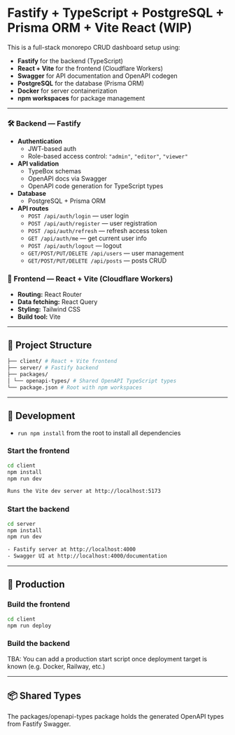 # Fastify + TypeScript + PostgreSQL + Prisma ORM + Vite React (WIP)

This is a full-stack monorepo CRUD dashboard setup using:

- **Fastify** for the backend (TypeScript)
- **React + Vite** for the frontend (Cloudflare Workers)
- **Swagger** for API documentation and OpenAPI codegen
- **PostgreSQL** for the database (Prisma ORM)
- **Docker** for server containerization
- **npm workspaces** for package management

---

### 🛠️ Backend — Fastify

- **Authentication**
  - JWT-based auth
  - Role-based access control: `"admin"`, `"editor"`, `"viewer"`
- **API validation**
  - TypeBox schemas
  - OpenAPI docs via Swagger
  - OpenAPI code generation for TypeScript types
- **Database**
  - PostgreSQL + Prisma ORM
- **API routes**
  - `POST /api/auth/login` — user login
  - `POST /api/auth/register` — user registration
  - `POST /api/auth/refresh` — refresh access token
  - `GET /api/auth/me` — get current user info
  - `POST /api/auth/logout` — logout
  - `GET/POST/PUT/DELETE /api/users` — user management
  - `GET/POST/PUT/DELETE /api/posts` — posts CRUD

### 🎨 Frontend — React + Vite (Cloudflare Workers)

- **Routing:** React Router
- **Data fetching:** React Query
- **Styling:** Tailwind CSS
- **Build tool:** Vite

---

## 📁 Project Structure

```bash
├── client/ # React + Vite frontend
├── server/ # Fastify backend
├── packages/
│ └── openapi-types/ # Shared OpenAPI TypeScript types
└── package.json # Root with npm workspaces
```

---

## 🧪 Development

- `run npm install` from the root to install all dependencies

### Start the frontend

```bash
cd client
npm install
npm run dev

Runs the Vite dev server at http://localhost:5173
```

### Start the backend

```bash
cd server
npm install
npm run dev

- Fastify server at http://localhost:4000
- Swagger UI at http://localhost:4000/documentation

```

---

## 🚀 Production

### Build the frontend

```bash
cd client
npm run deploy
```

### Build the backend

TBA: You can add a production start script once deployment target is known (e.g. Docker, Railway, etc.)

---

## 📦 Shared Types

The packages/openapi-types package holds the generated OpenAPI types from Fastify Swagger.
